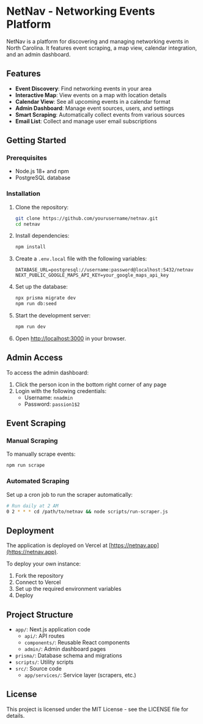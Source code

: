 # NetNav - Networking Events Platform

NetNav is a platform for discovering and managing networking events in North Carolina. It features event scraping, a map view, calendar integration, and an admin dashboard.

## Features

- **Event Discovery**: Find networking events in your area
- **Interactive Map**: View events on a map with location details
- **Calendar View**: See all upcoming events in a calendar format
- **Admin Dashboard**: Manage event sources, users, and settings
- **Smart Scraping**: Automatically collect events from various sources
- **Email List**: Collect and manage user email subscriptions

## Getting Started

### Prerequisites

- Node.js 18+ and npm
- PostgreSQL database

### Installation

1. Clone the repository:

   ```bash
   git clone https://github.com/yourusername/netnav.git
   cd netnav
   ```

2. Install dependencies:

   ```bash
   npm install
   ```

3. Create a `.env.local` file with the following variables:

   ```
   DATABASE_URL=postgresql://username:password@localhost:5432/netnav
   NEXT_PUBLIC_GOOGLE_MAPS_API_KEY=your_google_maps_api_key
   ```

4. Set up the database:

   ```bash
   npx prisma migrate dev
   npm run db:seed
   ```

5. Start the development server:

   ```bash
   npm run dev
   ```

6. Open [http://localhost:3000](http://localhost:3000) in your browser.

## Admin Access

To access the admin dashboard:

1. Click the person icon in the bottom right corner of any page
2. Login with the following credentials:
   - Username: `nnadmin`
   - Password: `passion1$2`

## Event Scraping

### Manual Scraping

To manually scrape events:

```bash
npm run scrape
```

### Automated Scraping

Set up a cron job to run the scraper automatically:

```bash
# Run daily at 2 AM
0 2 * * * cd /path/to/netnav && node scripts/run-scraper.js
```

## Deployment

The application is deployed on Vercel at [https://netnav.app](https://netnav.app).

To deploy your own instance:

1. Fork the repository
2. Connect to Vercel
3. Set up the required environment variables
4. Deploy

## Project Structure

- `app/`: Next.js application code
  - `api/`: API routes
  - `components/`: Reusable React components
  - `admin/`: Admin dashboard pages
- `prisma/`: Database schema and migrations
- `scripts/`: Utility scripts
- `src/`: Source code
  - `app/services/`: Service layer (scrapers, etc.)

## License

This project is licensed under the MIT License - see the LICENSE file for details.
